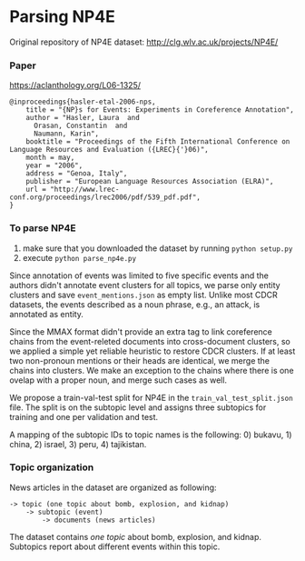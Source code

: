 # Parsing NP4E

Original repository of NP4E dataset: http://clg.wlv.ac.uk/projects/NP4E/

### Paper
https://aclanthology.org/L06-1325/ 
```
@inproceedings{hasler-etal-2006-nps,
    title = "{NP}s for Events: Experiments in Coreference Annotation",
    author = "Hasler, Laura  and
      Orasan, Constantin  and
      Naumann, Karin",
    booktitle = "Proceedings of the Fifth International Conference on Language Resources and Evaluation ({LREC}{'}06)",
    month = may,
    year = "2006",
    address = "Genoa, Italy",
    publisher = "European Language Resources Association (ELRA)",
    url = "http://www.lrec-conf.org/proceedings/lrec2006/pdf/539_pdf.pdf",
}
```

### To parse NP4E
1) make sure that you downloaded the dataset by running ```python setup.py``` 
2) execute ```python parse_np4e.py``` 

Since annotation of events was limited to five specific events and the authors didn't annotate event clusters for all 
topics, we parse only entity clusters and save ```event_mentions.json``` as empty list. 
Unlike most CDCR datasets, the events described as a noun phrase, e.g., an attack, is annotated as entity. 

Since the MMAX format didn't provide an extra tag to link coreference chains from the event-releted documents into 
cross-document clusters, so we applied a simple yet reliable heuristic to restore CDCR clusters. 
If at least two non-pronoun mentions or their heads are identical, we merge the chains into clusters. We make an exception 
to the chains where there is one ovelap with a proper noun, and merge such cases as well. 

We propose a train-val-test split for NP4E in the ```train_val_test_split.json``` file. The split is on the subtopic level
and assigns three subtopics for training and one per validation and test. 

A mapping of the subtopic IDs to topic names is the following: 0) bukavu, 1) china, 2) israel, 3) peru, 4) tajikistan.


### Topic organization
News articles in the dataset are organized as following:
```
-> topic (one topic about bomb, explosion, and kidnap)
    -> subtopic (event)
        -> documents (news articles)
   ```
The dataset contains _one topic_ about bomb, explosion, and kidnap. Subtopics report about different events within this topic.  
